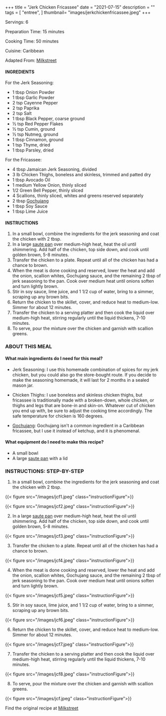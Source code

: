+++
title = "Jerk Chicken Fricassee"
date = "2021-07-15"
description = ""
tags = [
    "entree",
]
thumbnail= "images/jerkchickenfricassee.jpeg"
+++

Servings: 6 <!--more-->

Preparation Time: 15 minutes 

Cooking Time: 50 minutes 

Cuisine: Caribbean

Adapted From: [Milkstreet](https://www.177milkstreet.com/recipes/jamaican-chicken-fricassee)

#### INGREDIENTS 

For the Jerk Seasoning:

* 1 tbsp Onion Powder
* 1 tbsp Garlic Powder
* 2 tsp Cayenne Pepper
* 2 tsp Paprika
* 2 tsp Salt
* 1 tbsp Black Pepper, coarse ground 
* ½ tsp Red Pepper Flakes
* ½ tsp Cumin, ground
* ½ tsp Nutmeg, ground
* 1 tbsp Cinnamon, ground
* 1 tsp Thyme, dried
* 1 tbsp Parsley, dried

For the Fricassee:

* 4 tbsp Jamaican Jerk Seasoning, divided 
* 3 lb Chicken Thighs, boneless and skinless, trimmed and patted dry
* 1 tbsp Avocado Oil 
* 1 medium Yellow Onion, thinly sliced 
* 1/2 Green Bell Pepper, thinly sliced 
* 4 Scallions, thinly sliced, whites and greens reserved separately 
* 2 tbsp [Gochujang](https://amzn.to/3al2a8Y)
* 1 tbsp Soy Sauce 
* 1 tbsp Lime Juice 

#### INSTRUCTIONS 

1. In a small bowl, combine the ingredients for the jerk seasoning and coat the chicken with 2 tbsp. 
2. In a large [saute pan](https://amzn.to/3hIzyKw) over medium-high heat, heat the oil until shimmering. Add half of the chicken, top side down, and cook until golden brown, 5-8 minutes.
3. Transfer the chicken to a plate. Repeat until all of the chicken has had a chance to brown. 
4. When the meat is done cooking and reserved, lower the heat and add the onion, scallion whites, Gochujang sauce, and the remaining 2 tbsp of jerk seasoning to the pan. Cook over medium heat until onions soften and turn lightly brown.
5. Stir in soy sauce, lime juice, and 1 1/2 cup of water, bring to a simmer, scraping up any brown bits.
6. Return the chicken to the skillet, cover, and reduce heat to medium-low. Simmer for about 12 minutes.
7. Transfer the chicken to a serving platter and then cook the liquid over medium-high heat, stirring regularly until the liquid thickens, 7-10 minutes.
8. To serve, pour the mixture over the chicken and garnish with scallion greens. 

### ABOUT THIS MEAL 

#### What main ingredients do I need for this meal?

* Jerk Seasoning: I use this homemade combination of spices for my jerk chicken, but you could also go the store-bought route. If you decide to make the seasoning homemade, it will last for 2 months in a sealed mason jar. 

* Chicken Thighs: I use boneless and skinless chicken thighs, but fricassee is traditionally made with a broken-down, whole chicken, or thighs and legs that are bone-in and skin-on. Whatever cut of chicken you end up with, be sure to adjust the cooking time accordingly. The safe temperature for chicken is 160 degrees. 

* [Gochujang](https://amzn.to/3al2a8Y): Gochujang isn't a common ingredient in a Caribbean fricassee, but I use it instead of ketchup, and it is phenomenal. 

#### What equipment do I need to make this recipe?

* A small bowl
* A large [saute pan](https://amzn.to/3hIzyKw) with a lid 

### INSTRUCTIONS: STEP-BY-STEP

1. In a small bowl, combine the ingredients for the jerk seasoning and coat the chicken with 2 tbsp. 

{{< figure src="/images/jcf1.jpeg" class="instructionFigure">}}

{{< figure src="/images/jcf2.jpeg" class="instructionFigure">}}

2. In a large [saute pan](https://amzn.to/3hIzyKw) over medium-high heat, heat the oil until shimmering. Add half of the chicken, top side down, and cook until golden brown, 5-8 minutes.

{{< figure src="/images/jcf3.jpeg" class="instructionFigure">}}

3. Transfer the chicken to a plate. Repeat until all of the chicken has had a chance to brown. 

{{< figure src="/images/jcf4.jpeg" class="instructionFigure">}}

4. When the meat is done cooking and reserved, lower the heat and add the onion, scallion whites, Gochujang sauce, and the remaining 2 tbsp of jerk seasoning to the pan. Cook over medium heat until onions soften and turn lightly brown.

{{< figure src="/images/jcf5.jpeg" class="instructionFigure">}}

5. Stir in soy sauce, lime juice, and 1 1/2 cup of water, bring to a simmer, scraping up any brown bits.

{{< figure src="/images/jcf6.jpeg" class="instructionFigure">}}

6. Return the chicken to the skillet, cover, and reduce heat to medium-low. Simmer for about 12 minutes.

{{< figure src="/images/jcf7.jpeg" class="instructionFigure">}}

7. Transfer the chicken to a serving platter and then cook the liquid over medium-high heat, stirring regularly until the liquid thickens, 7-10 minutes.

{{< figure src="/images/jcf8.jpeg" class="instructionFigure">}}

8. To serve, pour the mixture over the chicken and garnish with scallion greens. 

{{< figure src="/images/jcf.jpeg" class="instructionFigure">}}


Find the original recipe at [Milkstreet](https://www.177milkstreet.com/recipes/jamaican-chicken-fricassee)
